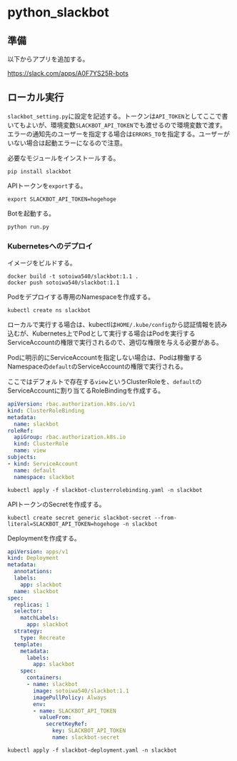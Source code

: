 # python_slackbot

## 準備

以下からアプリを追加する。

https://slack.com/apps/A0F7YS25R-bots

## ローカル実行

`slackbot_setting.py`に設定を記述する。トークンは`API_TOKEN`としてここで書いてもよいが、環境変数`SLACKBOT_API_TOKEN`でも渡せるので環境変数で渡す。
エラーの通知先のユーザーを指定する場合は`ERRORS_TO`を指定する。ユーザーがいない場合は起動エラーになるので注意。

必要なモジュールをインストールする。

```shell
pip install slackbot
```

APIトークンを`export`する。

```
export SLACKBOT_API_TOKEN=hogehoge
```

Botを起動する。

```shell
python run.py
```

### Kubernetesへのデプロイ

イメージをビルドする。

```shell
docker build -t sotoiwa540/slackbot:1.1 .
docker push sotoiwa540/slackbot:1.1
```

Podをデプロイする専用のNamespaceを作成する。

```shell
kubectl create ns slackbot
```

ローカルで実行する場合は、kubectlは`HOME/.kube/config`から認証情報を読み込むが、Kubernetes上でPodとして実行する場合はPodを実行するServiceAccountの権限で実行されるので、適切な権限を与える必要がある。

Podに明示的にServiceAccountを指定しない場合は、Podは稼働するNamespaceの`default`のServiceAccountの権限で実行される。

ここではデフォルトで存在する`view`というClusterRoleを、`default`のServiceAccountに割り当てるRoleBindingを作成する。

```yaml
apiVersion: rbac.authorization.k8s.io/v1
kind: ClusterRoleBinding
metadata:
  name: slackbot
roleRef:
  apiGroup: rbac.authorization.k8s.io
  kind: ClusterRole
  name: view
subjects:
- kind: ServiceAccount
  name: default
  namespace: slackbot
```

```shell
kubectl apply -f slackbot-clusterrolebinding.yaml -n slackbot
```

APIトークンのSecretを作成する。

```shell
kubectl create secret generic slackbot-secret --from-literal=SLACKBOT_API_TOKEN=hogehoge -n slackbot
```

Deploymentを作成する。

```yaml
apiVersion: apps/v1
kind: Deployment
metadata:
  annotations:
  labels:
    app: slackbot
  name: slackbot
spec:
  replicas: 1
  selector:
    matchLabels:
      app: slackbot
  strategy:
    type: Recreate
  template:
    metadata:
      labels:
        app: slackbot
    spec:
      containers:
      - name: slackbot
        image: sotoiwa540/slackbot:1.1
        imagePullPolicy: Always
        env:
        - name: SLACKBOT_API_TOKEN
          valueFrom:
            secretKeyRef:
              key: SLACKBOT_API_TOKEN
              name: slackbot-secret
```

```shell
kubectl apply -f slackbot-deployment.yaml -n slackbot
```
